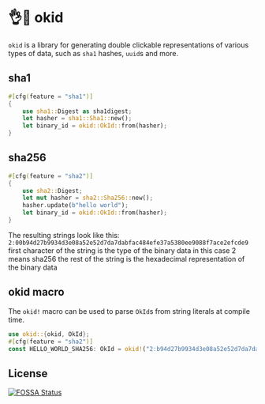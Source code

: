 # 👌🫆 okid

`okid` is a library for generating double clickable representations of various types of data,
such as `sha1` hashes, `uuid`s and more.

## sha1
```rust
#[cfg(feature = "sha1")]
{
    use sha1::Digest as sha1digest;
    let hasher = sha1::Sha1::new();
    let binary_id = okid::OkId::from(hasher);
}
```
## sha256
```rust
#[cfg(feature = "sha2")]
{
    use sha2::Digest;
    let mut hasher = sha2::Sha256::new();
    hasher.update(b"hello world");
    let binary_id = okid::OkId::from(hasher);
}
```

The resulting strings look like this:
`2ː00b94d27b9934d3e08a52e52d7da7dabfac484efe37a5380ee9088f7ace2efcde9`
first character of the string is the type of the binary data
in this case 2 means sha256
the rest of the string is the hexadecimal representation of the binary data

## okid macro

The `okid!` macro can be used to parse `OkId`s from string literals at compile time.

```rust
use okid::{okid, OkId};
#[cfg(feature = "sha2")]
const HELLO_WORLD_SHA256: OkId = okid!("2ːb94d27b9934d3e08a52e52d7da7dabfac484efe37a5380ee9088f7ace2efcde9");
```

## License
[![FOSSA Status](https://app.fossa.com/api/projects/git%2Bgithub.com%2Fsevki%2Fokid.svg?type=large)](https://app.fossa.com/projects/git%2Bgithub.com%2Fsevki%2Fokid?ref=badge_large)